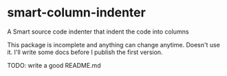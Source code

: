 # smart-column-indenter

A Smart source code indenter that indent the code into columns

<aside class="warning">
    This package is incomplete and anything can change anytime. Doesn't use it. I'll write some docs before I publish the first version.
</aside>

TODO: write a good README.md
